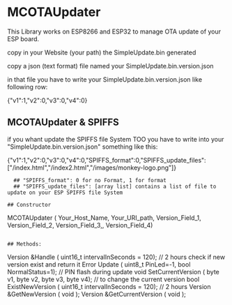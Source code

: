 # MCOTAUpdater
This Library works on ESP8266 and ESP32 to manage OTA update of your ESP board.

copy in your Website (your path) the SimpleUpdate.bin generated

copy a json (text format) file named your SimpleUpdate.bin.version.json

in that file you have to write your SimpleUpdate.bin.version.json like following row:

{"v1":1,"v2":0,"v3":0,"v4":0}

## MCOTAUpdater & SPIFFS
if you whant update the SPIFFS file System TOO you have to write into your "SimpleUpdate.bin.version.json" something like this:

{"v1":1,"v2":0,"v3":0,"v4":0,"SPIFFS_format":0,"SPIFFS_update_files":["/index.html","/index2.html","/images/monkey-logo.png"]}

```
  ## "SPIFFS_format": 0 for no Format, 1 for format
  ## "SPIFFS_update_files": [array list] contains a list of file to update on your ESP SPIFFS file System

## Constructor
```
  MCOTAUpdater ( Your_Host_Name, Your_URI_path, Version_Field_1, Version_Field_2, Version_Field_3,, Version_Field_4)
```

## Methods:
```
  Version  &Handle            ( uint16_t intervalInSeconds =  120); // 2 hours check if new version exist and return it
  Error     Update            ( uint8_t PinLed=-1, bool NormalStatus=1); // PIN flash during update
  void      SetCurrentVersion ( byte v1, byte v2, byte v3, byte v4); // to change the current version
  bool      ExistNewVersion   ( uint16_t intervalInSeconds = 120); // 2 hours
  Version  &GetNewVersion     ( void );
  Version  &GetCurrentVersion ( void );
```
  
  
